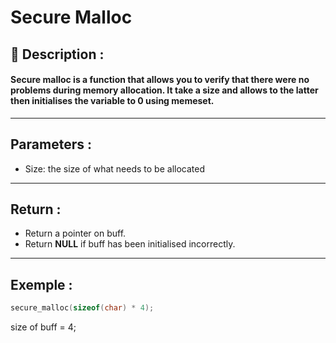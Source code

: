# Secure Malloc

## 📝 Description :
#### Secure malloc is a function that allows you to verify that there were no problems during memory allocation. It take a size and allows to the latter then initialises the variable to 0 using memeset.
---
## Parameters :
 - Size: the size of what needs to be allocated
---
## Return :
- Return a pointer on buff.
- Return **NULL** if buff has been initialised incorrectly.
---
## Exemple : 
```c
secure_malloc(sizeof(char) * 4);
```
size of buff = 4;